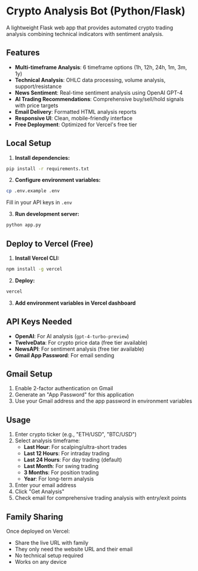 # Crypto Analysis Bot (Python/Flask)

A lightweight Flask web app that provides automated crypto trading analysis combining technical indicators with sentiment analysis.

## Features

- **Multi-timeframe Analysis**: 6 timeframe options (1h, 12h, 24h, 1m, 3m, 1y)
- **Technical Analysis**: OHLC data processing, volume analysis, support/resistance
- **News Sentiment**: Real-time sentiment analysis using OpenAI GPT-4
- **AI Trading Recommendations**: Comprehensive buy/sell/hold signals with price targets
- **Email Delivery**: Formatted HTML analysis reports
- **Responsive UI**: Clean, mobile-friendly interface
- **Free Deployment**: Optimized for Vercel's free tier

## Local Setup

1. **Install dependencies:**
```bash
pip install -r requirements.txt
```

2. **Configure environment variables:**
```bash
cp .env.example .env
```
Fill in your API keys in `.env`

3. **Run development server:**
```bash
python app.py
```

## Deploy to Vercel (Free)

1. **Install Vercel CLI:**
```bash
npm install -g vercel
```

2. **Deploy:**
```bash
vercel
```

3. **Add environment variables in Vercel dashboard**

## API Keys Needed

- **OpenAI**: For AI analysis (`gpt-4-turbo-preview`)
- **TwelveData**: For crypto price data (free tier available)
- **NewsAPI**: For sentiment analysis (free tier available)
- **Gmail App Password**: For email sending

## Gmail Setup

1. Enable 2-factor authentication on Gmail
2. Generate an "App Password" for this application
3. Use your Gmail address and the app password in environment variables

## Usage

1. Enter crypto ticker (e.g., "ETH/USD", "BTC/USD")
2. Select analysis timeframe:
   - **Last Hour**: For scalping/ultra-short trades
   - **Last 12 Hours**: For intraday trading
   - **Last 24 Hours**: For day trading (default)
   - **Last Month**: For swing trading
   - **3 Months**: For position trading
   - **Year**: For long-term analysis
3. Enter your email address
4. Click "Get Analysis"
5. Check email for comprehensive trading analysis with entry/exit points

## Family Sharing

Once deployed on Vercel:
- Share the live URL with family
- They only need the website URL and their email
- No technical setup required
- Works on any device